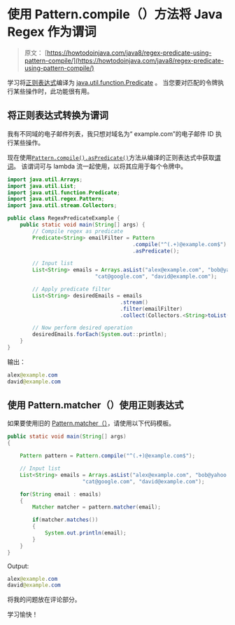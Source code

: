 # 使用 Pattern.compile（）方法将 Java Regex 作为谓词

> 原文： [https://howtodoinjava.com/java8/regex-predicate-using-pattern-compile/](https://howtodoinjava.com/java8/regex-predicate-using-pattern-compile/)

学习将[正则表达式](//howtodoinjava.com/java-regular-expression-tutorials/)编译为 [java.util.function.Predicate](https://docs.oracle.com/javase/8/docs/api/java/util/function/Predicate.html) 。 当您要对匹配的令牌执行某些操作时，此功能很有用。

## 将正则表达式转换为谓词

我有不同域的电子邮件列表，我只想对域名为“ example.com”的电子邮件 ID 执行某些操作。

现在使用[`Pattern.compile().asPredicate()`](https://docs.oracle.com/javase/8/docs/api/java/util/regex/Pattern.html#asPredicate--)方法从编译的正则表达式中获取[谓词](//howtodoinjava.com/java8/how-to-use-predicate-in-java-8/)。 该谓词可与 lambda 流一起使用，以将其应用于每个令牌中。

```java
import java.util.Arrays;
import java.util.List;
import java.util.function.Predicate;
import java.util.regex.Pattern;
import java.util.stream.Collectors;

public class RegexPredicateExample {
	public static void main(String[] args) {
		// Compile regex as predicate
		Predicate<String> emailFilter = Pattern
										.compile("^(.+)@example.com$")
										.asPredicate();

		// Input list
		List<String> emails = Arrays.asList("alex@example.com", "bob@yahoo.com", 
							"cat@google.com", "david@example.com");

		// Apply predicate filter
		List<String> desiredEmails = emails
									.stream()
									.filter(emailFilter)
									.collect(Collectors.<String>toList());

		// Now perform desired operation
		desiredEmails.forEach(System.out::println);
	}
}

```

输出：

```java
alex@example.com
david@example.com
```

## 使用 Pattern.matcher（）使用正则表达式

如果要使用旧的 [Pattern.matcher（）](//howtodoinjava.com/regex/java-regex-validate-email-address/)，请使用以下代码模板。

```java
public static void main(String[] args) 
{

	Pattern pattern = Pattern.compile("^(.+)@example.com$");

	// Input list
	List<String> emails = Arrays.asList("alex@example.com", "bob@yahoo.com", 
						"cat@google.com", "david@example.com");

	for(String email : emails)
	{
	    Matcher matcher = pattern.matcher(email);

	    if(matcher.matches()) 
	    {
	    	System.out.println(email);
	    }
	}
}

```

Output:

```java
alex@example.com
david@example.com
```

将我的问题放在评论部分。

学习愉快！